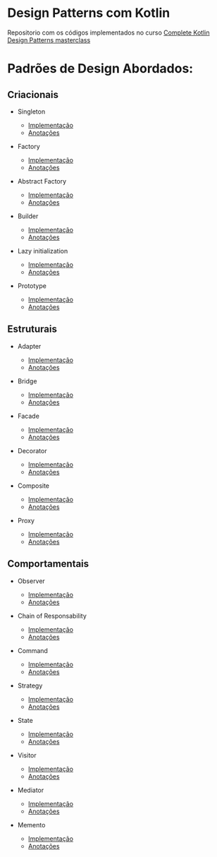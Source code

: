 # Design Patterns com Kotlin
Repositorio com os códigos implementados no curso [Complete Kotlin Design Patterns masterclass](https://udemy.com/course/kotlindesignpatterns/)

# Padrões de Design Abordados:

## Criacionais
- Singleton 
  - [Implementação](https://github.com/felpgoes/kotlin-design-patterns/blob/master/src/test/kotlin/Singleton.kt)
  - [Anotações](https://www.notion.so/Singleton-e8712e06df9f4fd3a4eb5b360834e7bd?pvs=21)

- Factory 
  - [Implementação](https://github.com/felpgoes/kotlin-design-patterns/blob/master/src/test/kotlin/Factory.kt)
  - [Anotações](https://www.notion.so/Factory-63c73e2a6f4841d984d4e4324259febe?pvs=21)

- Abstract Factory 
  - [Implementação](https://github.com/felpgoes/kotlin-design-patterns/blob/master/src/test/kotlin/AbstractFactory.kt)
  - [Anotações](https://www.notion.so/Abstract-Factory-68db97f4689e420691c2451a695ff68b?pvs=21)

- Builder 
  - [Implementação](https://github.com/felpgoes/kotlin-design-patterns/blob/master/src/test/kotlin/Builder.kt)
  - [Anotações](https://www.notion.so/Builder-9e004810ed194caa8fd82a4f6468db44?pvs=21)

- Lazy initialization 
  - [Implementação](https://github.com/felpgoes/kotlin-design-patterns/blob/master/src/test/kotlin/LazyInitialization.kt)
  - [Anotações](https://www.notion.so/Lazy-initialization-b65501d3fd6847a6b19b2dab99e29db4?pvs=21)

- Prototype 
  - [Implementação](https://github.com/felpgoes/kotlin-design-patterns/blob/master/src/test/kotlin/Prototype.kt)
  - [Anotações](https://www.notion.so/Prototype-ce30c74de3624322a248976dcdf704bd?pvs=21)

## Estruturais
- Adapter 
  - [Implementação](https://github.com/felpgoes/kotlin-design-patterns/blob/master/src/test/kotlin/Adapter.kt)
  - [Anotações](https://www.notion.so/Adapter-2d3ae80345b046bc94aa7f6d6614bb72?pvs=21)

- Bridge 
  - [Implementação](https://github.com/felpgoes/kotlin-design-patterns/blob/master/src/test/kotlin/Bridge.kt)
  - [Anotações](https://www.notion.so/Bridge-c5ee60d2074a46dead4997348c2e69fe?pvs=21)

- Facade 
  - [Implementação](https://github.com/felpgoes/kotlin-design-patterns/blob/master/src/test/kotlin/Facade.kt)
  - [Anotações](https://www.notion.so/Facade-af6ade70d3784b64884bdb9eadad3f20?pvs=21)

- Decorator 
  - [Implementação](https://github.com/felpgoes/kotlin-design-patterns/blob/master/src/test/kotlin/Decorator.kt)
  - [Anotações](https://www.notion.so/Decorator-a44c529690664ab2b0a9c1ad08206daf?pvs=21)

- Composite 
  - [Implementação](https://github.com/felpgoes/kotlin-design-patterns/blob/master/src/test/kotlin/Composite.kt)
  - [Anotações](https://www.notion.so/Composite-423e773d9fec4d9a90f704d2fa7a17aa?pvs=21)

- Proxy 
  - [Implementação](https://github.com/felpgoes/kotlin-design-patterns/blob/master/src/test/kotlin/Proxy.kt)
  - [Anotações](https://www.notion.so/Proxy-f0f62db6bb224367be417ba30fefa2fb?pvs=21)


## Comportamentais
- Observer 
  - [Implementação](https://github.com/felpgoes/kotlin-design-patterns/blob/master/src/test/kotlin/Observer.kt)
  - [Anotações](https://www.notion.so/Observer-1931bd9f4e4d43659d8ec1ceaed1f7e1?pvs=21)

- Chain of Responsability 
  - [Implementação](https://github.com/felpgoes/kotlin-design-patterns/blob/master/src/test/kotlin/ChainOfResponsibility.kt)
  - [Anotações](https://www.notion.so/Chain-of-Responsability-c40249cc1a664382b688c300b60a2e82?pvs=21)

- Command 
  - [Implementação](https://github.com/felpgoes/kotlin-design-patterns/blob/master/src/test/kotlin/Command.kt)
  - [Anotações](https://www.notion.so/Command-43a14e8311054e5e82a2ecec6bcf0505?pvs=21)

- Strategy 
  - [Implementação](https://github.com/felpgoes/kotlin-design-patterns/blob/master/src/test/kotlin/Strategy.kt)
  - [Anotações](https://www.notion.so/Strategy-66dbfe40db5a460eb5fa09faa286c050?pvs=21)

- State 
  - [Implementação](https://github.com/felpgoes/kotlin-design-patterns/blob/master/src/test/kotlin/State.kt)
  - [Anotações](https://www.notion.so/State-9b83639f828d4707b30d8eb5bf9f5161?pvs=21)

- Visitor 
  - [Implementação](https://github.com/felpgoes/kotlin-design-patterns/blob/master/src/test/kotlin/Visitor.kt)
  - [Anotações](https://www.notion.so/Visitor-3527d44b72824adb8910b65cbac356ba?pvs=21)

- Mediator 
  - [Implementação](https://github.com/felpgoes/kotlin-design-patterns/blob/master/src/test/kotlin/Mediator.kt)
  - [Anotações](https://www.notion.so/Mediator-f2163655f1ef4bc1b37645dcb8daa74e?pvs=21)

- Memento 
  - [Implementação](https://github.com/felpgoes/kotlin-design-patterns/blob/master/src/test/kotlin/Memento.kt)
  - [Anotações](https://www.notion.so/Memento-53d3978437c54e429a79172762f442c7?pvs=21)
